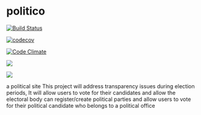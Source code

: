 # politico

[![Build Status](https://travis-ci.com/tatendamar/politico.svg?branch=develop)](https://travis-ci.com/tatendamar/politico)

[![codecov](https://codecov.io/gh/tatendamar/politico/branch/develop/graph/badge.svg)](https://codecov.io/gh/tatendamar/politico)


[![Code Climate](https://codeclimate.com/github/codeclimate/codeclimate/badges/gpa.svg)](https://codeclimate.com/github/tatendamar/politico)

![](https://img.shields.io/david/dev/tatendamar/politico.svg?style=flat)

![](https://img.shields.io/npm/l/express.svg?style=flat)

a political site
This project will address transparency issues during election periods,
It will allow users to vote for their candidates and allow the electoral body can register/create political parties and allow users to vote for their political candidate who belongs to a political office
